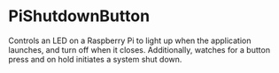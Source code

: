 # PiShutdownButton
Controls an LED on a Raspberry Pi to light up when the application launches, and turn off when it closes. Additionally, watches for a button press and on hold initiates a system shut down.
